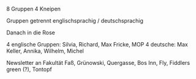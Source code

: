 8 Gruppen
4 Kneipen

Gruppen getrennt englischsprachig / deutschsprachig

Danach in die Rose

4 englische Gruppen: Silvia, Richard, Max Fricke, MOP
4 deutsche: Max Keller, Annika, Wilhelm, Michel

Newsletter an Fakultät
Faß, Grünowski, Quergasse, Bos Inn, Fly, Fiddlers green (?), Tontopf
